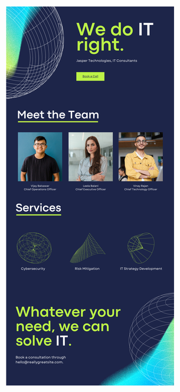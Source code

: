 ![template](https://raw.githubusercontent.com/ShriIraCatalog/resources-two/refs/heads/master/2025/04/20/20250420012419.png)
